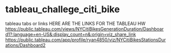 # tableau_challege_citi_bike
tableau tabs or links
HERE ARE THE LINKS FOR THE TABLEAU HW
https://public.tableau.com/views/NYCitiBikesGenerationDuration/Dashboard1?:language=en-US&:display_count=n&:origin=viz_share_link
https://public.tableau.com/app/profile/ryan4850/viz/NYCitiBikesStationsDurations/Dashboard2
